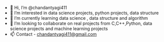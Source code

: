 - 👋 Hi, I’m @chandantyagi411
- 👀 I’m interested in data science projects, python projects, data structure
- 🌱 I’m currently learning data science , data structure and algorithm
- 💞️ I’m looking to collaborate on real projects from C,C++,Python, data science projects and machine learning projects 
- 📫 Contact - chandantyagi411@gmail.com

<!---
chandantyagi411/chandantyagi411 is a ✨ special ✨ repository because its `README.md` (this file) appears on your GitHub profile.
You can click the Preview link to take a look at your changes.
--->
